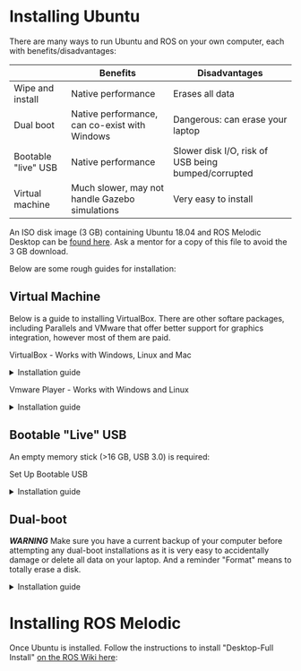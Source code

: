 # Installing Ubuntu

There are many ways to run Ubuntu and ROS on your own computer, each with benefits/disadvantages:

|               | Benefits | Disadvantages |
| ------------- | ------------- | ---------- |
| Wipe and install | Native performance  | Erases all data           |
| Dual boot  | Native performance, can co-exist with Windows  | Dangerous: can erase your laptop   |
| Bootable "live" USB  | Native performance | Slower disk I/O, risk of USB being bumped/corrupted   |
| Virtual machine   | Much slower, may not handle Gazebo simulations | Very easy to install  |

An ISO disk image (3 GB) containing Ubuntu 18.04 and ROS Melodic Desktop can be [found here](https://drive.google.com/drive/folders/1qnYpG7GZATu9GLbctysO56Sh4IkWvczT). Ask a mentor for a copy of this file to avoid the 3 GB download. 

Below are some rough guides for installation:

## Virtual Machine

Below is a guide to installing VirtualBox. There are other softare packages, including Parallels and VMware that offer better support for graphics integration, however most of them are paid.

VirtualBox - Works with Windows, Linux and Mac
<details><summary>Installation guide</summary>
  
  Further details check:  https://www.virtualbox.org/manual/UserManual.html#gui-createvm

1. Download and install the VirtualBox 6.1.2 for your relevant platform from https://www.virtualbox.org/wiki/Downloads
2. Install the extension to enable USB and other functionalities from https://download.virtualbox.org/virtualbox/6.1.2/Oracle_VM_VirtualBox_Extension_Pack-6.1.2.vbox-extpack
3. In step 2, it will open up VirtualBox and ask permission to continue the installation. And continue to do so.
4. In VirtualBox, create a new VM for Ubuntu.
5. Choose the guest OS architecture: (Eg: 64bit, Ubuntu)
6. Next, select the amount of RAM (1/2 of what you have now). (If RAM is 4GB physically, I would suggest installing Ubuntu natively). 
7. Next, specify a virtual hard drive with a dynamically allocated one with at least 20GB.
8. Now, run your VM.
9. On the first run, select the downloaded custom ubuntu ISO via First Start Wizard.
10. This will present you with the wizard to try or install Ubuntu in your VM. Select what you prefer.
11. Continue as you would normally install Ubuntu and let it use the entire virtual disk to install Ubuntu.
12. Once, completed reboot to unmount the ISO from VM and start learning ROS.
</details>


Vmware Player - Works with Windows and Linux
<details><summary>Installation guide</summary>
  
  1. Download from  https://www.vmware.com/au/products/workstation-player.html
  For Linux
  2. Follow: https://www.linuxlookup.com/howto/install_vmware_workstation_or_vmware_player_bundle_file
  For both you do not need to need to enter a license, just select free education version.
 
</details>


## Bootable "Live" USB

An empty memory stick (>16 GB, USB 3.0) is required:

Set Up Bootable USB
<details><summary>Installation guide</summary>
1.    Download the Bionic ISO image with Melodic desktop full installed here -> 

2.    Plug USB 3.0 into your device
3.    Create the bootable disk
      - Windows - Utility program DiskPart
      - Ubuntu – Startup Disk Creator
      - Mac – Disk Creator
4.    Plug USB into device you wish to live boot
5.    Follow these instructions to live boot -> https://www.acronis.com/en-au/articles/usb-boot/

</details>

## Dual-boot

***WARNING*** 
Make sure you have a current backup of your computer before attempting any dual-boot installations as it is very easy to accidentally damage or delete all data on your laptop. And a reminder "Format" means to totally erase a disk.

<details><summary>Installation guide</summary>
  Installation will vary depending on your intended device.
  It is recommended to research thoroughly before attempting a dualboot setup.
</details>

# Installing ROS Melodic

Once Ubuntu is installed. Follow the instructions to install "Desktop-Full Install" [on the ROS Wiki here](http://wiki.ros.org/melodic/Installation/Ubuntu):
